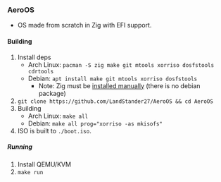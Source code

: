 ### AeroOS
- OS made from scratch in Zig with EFI support.

#### Building
1. Install deps
	* Arch Linux: `pacman -S zig make git mtools xorriso dosfstools cdrtools`
	* Debian: `apt install make git mtools xorriso dosfstools`
		* Note: Zig must be [installed manually](https://ziglang.org/download/) (there is no debian package)
2. `git clone https://github.com/LandStander27/AeroOS && cd AeroOS`
3. Building
	* Arch Linux: `make all`
	* Debian: `make all prog="xorriso -as mkisofs"`
4. ISO is built to `./boot.iso`.

##### Running
1. Install QEMU/KVM
2. `make run`